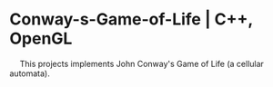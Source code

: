 # Conway-s-Game-of-Life | C++, OpenGL

&emsp; This projects implements John Conway's Game of Life (a cellular automata).

